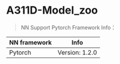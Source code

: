 # A311D-Model_zoo


> NN Support Pytorch Framework Info：

| NN framework | Info                                 |
| ------------ | ------------------------------------ |
| Pytorch      | Version: 1.2.0                       |

